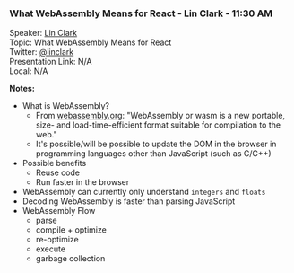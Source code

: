 ### What WebAssembly Means for React - Lin Clark - 11:30 AM
Speaker: [Lin Clark](https://github.com/linclark) <br>
Topic: What WebAssembly Means for React <br>
Twitter: [@linclark](https://twitter.com/linclark) <br>
Presentation Link: N/A <br>
Local: N/A <br>

**Notes:**
- What is WebAssembly?
    + From [webassembly.org](http://webassembly.org/): "WebAssembly or wasm is a new portable, size- and load-time-efficient format suitable for compilation to the web."
    + It's possible/will be possible to update the DOM in the browser in programming languages other than JavaScript (such as C/C++)
- Possible benefits
    + Reuse code
    + Run faster in the browser
- WebAssembly can currently only understand `integers` and `floats`
- Decoding WebAssembly is faster than parsing JavaScript
- WebAssembly Flow
    + parse
    + compile + optimize
    + re-optimize
    + execute
    + garbage collection